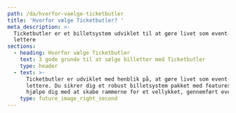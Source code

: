 ```yaml
---
path: /da/hvorfor-vaelge-ticketbutler
title: 'Hvorfor vælge Ticketbutler? '
meta_description: >-
  Ticketbutler er et billetsystem udviklet til at gøre livet som event-arrangør
  lettere
sections:
  - heading: Hvorfor vælge Ticketbutler
    text: 3 gode grunde til at sælge billetter med Ticketbutler
    type: header
  - text: >-
      Ticketbutler er udviklet med henblik på, at gøre livet som event-arrangør
      lettere. Du sikrer dig et robust billetsystem pakket med features, der kan
      hjælpe dig med at skabe rammerne for et vellykket, gennemført event.
    type: future_image_right_second
---
```


